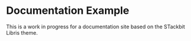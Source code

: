 # Documentation Example

This is a work in progress for a documentation site based on the STackbit Libris theme.
